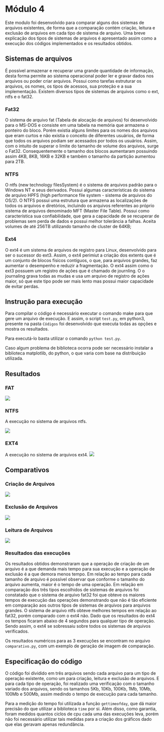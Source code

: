 # Módulo 4

Este modulo foi desenvolvido para comparar alguns dos sistemas de arquivos existentes, de forma que a comparação contém criação, leitura e exclusão de arquivos em cada tipo de sistema de arquivo. Uma breve explicação dos tipos de sistemas de arquivos é apresentado assim como a execução dos códigos implementados e os resultados obtidos.

## Sistemas de arquivos 

É possível armazenar e recuperar uma grande quantidade de informação, desta forma permite ao sistema operacional poder ler e gravar dados nos arquivos ou poder criar arquivos. Possui como tarefas estruturar os arquivos, os nomes, os tipos de acessos, sua proteção e a sua implementação. Existem diversos tipos de sistemas de arquivos como o ext, ntfs e o fat32.

### Fat32
O sistema de arquivo fat (Tabela de alocação de arquivos) foi desenvolvido para o MS-DOS e consiste em uma tabela na memória que armazena o ponteiro do bloco. Porém existia alguns limites  para os nomes dos arquivos que eram curtos e não existia o conceito de diferentes usuários, de forma que todos os arquivos podiam ser acessados por todos os usuários. Assim, com o intuito de superar o limite do tamanho de volume dos arquivos, surge o Fat32. Consequentemente o tamanho dos blocos aumentaram possuindo assim 4KB, 8KB, 16KB e 32KB e também o tamanho da partição aumentou para 2TB.

### NTFS
O ntfs (new technology filesSystem) é o sistema de arquivos padrão para o Windows NT e seus derivados. Possui algumas características do sistema de arquivo HPFS (high performance
file system - sistema de arquivos do OS/2). O NTFS possui uma estrutura que armazena as localizações de todos os arquivos e diretórios, incluindo os arquivos referentes ao próprio sistema de arquivos denominado MFT (Master File Table). Possui como característica sua confiabilidade, que gera a capacidade de se recuperar de problemas sem perda de dados e possui melhor tolerância a falhas. Aceita volumes de até 256TB utilizando tamanho de cluster de 64KB;

### Ext4
O ext4 é um sistema de arquivos de registro para Linux, desenvolvido para ser o sucessor do ext3. Assim, o ext4 perimiut a criação dos extents que é um conjunto de blocos físicos contíguos, o que, para arquivos grandes, faz aumentar o desempenho e reduzir a fragmentação. O ext4 assim como o ext3 possuem um registro de ações que é chamado de journling. O o journaling grava todas as mudas e usa um arquivo de registro de ações maior, só que este tipo pode ser mais lento mas possui maior capacidade de evitar perdas.

## Instrução para execução
Para compilar o código é necessário executar o comando make para que gere um arquivo de execução. E assim, o script `test.py`, em python3, presente na pasta `Códigos` foi desenvolvido que executa todas as opções e mostra os resultados.

Para executá-lo basta utilizar o comando `python test.py`.

Caso algum problema de biblioteca ocorra pode ser necessário instalar a biblioteca matplotlib, do python, o que varia com base na distribuição utilizada.

## Resultados

### FAT

![](Imagens/fat.jpg)

### NTFS
A execução no sistema de arquivos ntfs.

![](Imagens/ntfs.png)

### EXT4
A execução no sistema de arquivos ext4.
![](Imagens/ext4.png)

## Comparativos

### Criação de Arquivos

![](Imagens/CompareCriacao.png)

### Exclusão de Arquivos
![](Imagens/CompareExclusão.png)

### Leitura de Arquivos
![](Imagens/CompareLeitura.png)

### Resultados das execuções
Os resultados obtidos demonstraram que a operação de criação de um arquivo é a que demanda mais tempo para sua execução e a operação de exclusão é a que demora menos tempo. Em relação ao tempo para cada tamanho de arquivo é possível observar que conforme o tamanho do arquivo aumenta, maior é o tempo de uma operação. Em relação em comparação dos três tipos escolhidos de sistemas de arquivos foi constatado que o sistema de arquivo fat32 foi que obteve os maiores tempos de execução das operações demonstrando que não é tão eficiente em comparação aos outros tipos de sistemas de arquivos para arquivos grandes. O sistema de arquivo ntfs obteve melhores tempos em relação ao fat32, porém comparado com o ext4 não. Dado que os resultados do ext4 os tempos ficaram abaixo de 4 segundos para qualquer tipo de operação. Sendo assim, o ext4 se sobressaiu sobre todos os sistemas de arquivos verificados.

Os resultados numéricos para as 3 execuções se encontram no arquivo `comparativo.py`, com um exemplo de geração de imagem de comparação.


## Especificação do código

O código foi dividido em três arquivos sendo cada arquivo para um tipo de operação existente, como um para criação, leitura e exclusão de arquivos. E para cada tipo de operação, foi realizado uma verificação com o tamanho variado dos arquivos, sendo os tamanhos 5Kb, 10Kb, 100Kb, 1Mb, 10Mb, 100Mb e 500Mb, assim medindo o tempo de execução para cada tamanho.

Para a medição do tempo foi utilizada a função `gettimeofday`, que dá maior precisão do que utilizar a biblioteca `time` por si.
Além disso, como garantia, foram medidos quantos ciclos de cpu cada uma das execuções leva, porém não foi necessário utilizar tais medidas para a criação dos gráficos dado que elas geravam apenas redundância.

